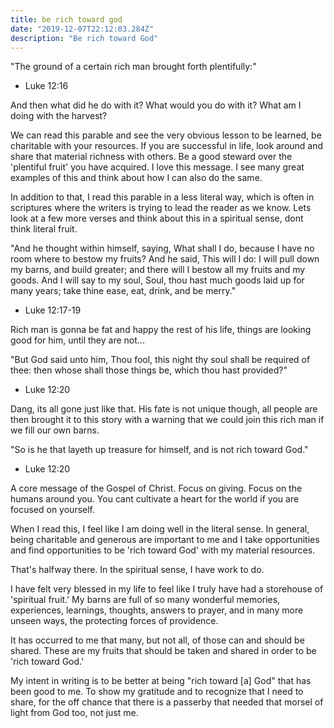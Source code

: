 ```yaml
---
title: be rich toward god
date: "2019-12-07T22:12:03.284Z"
description: "Be rich toward God"
---
```


"The ground of a certain rich man brought forth plentifully:"

- Luke 12:16

And then what did he do with it? What would you do with it? What am I doing with the harvest?

We can read this parable and see the very obvious lesson to be learned, be charitable with your resources. If you are successful in life, look around and share that material richness with others. Be a good steward over the 'plentiful fruit' you have acquired. I love this message. I see many great examples of this and think about how I can also do the same.

In addition to that, I read this parable in a less literal way, which is often in scriptures where the writers is trying to lead the reader as we know. Lets look at a few more verses and think about this in a spiritual sense, dont think literal fruit.


"And he thought within himself, saying, What shall I do, because I have no room where to bestow my fruits? And he said, This will I do: I will pull down my barns, and build greater; and there will I bestow all my fruits and my goods. And I will say to my soul, Soul, thou hast much goods laid up for many years; take thine ease, eat, drink, and be merry."

- Luke 12:17-19

Rich man is gonna be fat and happy the rest of his life, things are looking good for him, until they are not...

"But God said unto him, Thou fool, this night thy soul shall be required of thee: then whose shall those things be, which thou hast provided?"

- Luke 12:20

Dang, its all gone just like that. His fate is not unique though, all people are then brought it to this story with a warning that we could join this rich man if we fill our own barns.

"So is he that layeth up treasure for himself, and is not rich toward God."

- Luke 12:20

A core message of the Gospel of Christ. Focus on giving. Focus on the humans around you. You cant cultivate a heart for the world if you are focused on yourself.

When I read this, I feel like I am doing well in the literal sense. In general, being charitable and generous are important to me and I take opportunities and find opportunities to be 'rich toward God' with my material resources.

That's halfway there. In the spiritual sense, I have work to do.

I have felt very blessed in my life to feel like I truly have had a storehouse of 'spiritual fruit.' My barns are full of so many wonderful memories, experiences, learnings, thoughts, answers to prayer, and in many more unseen ways, the protecting forces of providence.

It has occurred to me that many, but not all, of those can and should be shared. These are my fruits that should be taken and shared in order to be 'rich toward God.'

My intent in writing is to be better at being "rich toward [a] God" that has been good to me. To show my gratitude and to recognize that I need to share, for the off chance that there is a passerby that needed that morsel of light from God too, not just me.
